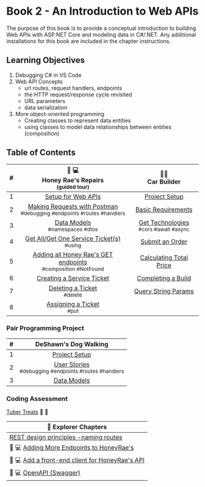 # Book 2 - An Introduction to Web APIs
The purpose of this book is to provide a conceptual introduction to building Web APIs with ASP.NET Core and modeling data in C#/.NET. Any additional installations for this book are included in the chapter instructions.

## Learning Objectives
1. Debugging C# in VS Code
1. Web API Concepts
    <ul>
        <li>url routes, request handlers, endpoints</li>
        <li>the HTTP request/response cycle revisited</li>
        <li>URL parameters</li>
        <li>data serialization</li>
    </ul>
1. More object-oriented programming
    <ul>
        <li>Creating classes to represent data entities</li>
        <li>using classes to model data relationships between entities (composition)</li>
    </ul>

## Table of Contents
|#|🍯 💻<br>  Honey Rae's Repairs<br> <sub>(guided tour)</sub> |🚙🚗 <br>Car Builder 
|:-:|:-:|:-:|
|1|[Setup for Web APIs](./chapters/web-api-setup.md)|[Project Setup](./chapters/car-builder-setup.md)|
|2|[Making Requests with Postman](./chapters/testing-web-api.md)  <br><sub style="font-size: 0.85rem;">#debugging #endpoints #routes #handlers</sub>|[Basic Requirements](./chapters/car-builder-basic-endpoints.md)|
|3|[Data Models](./chapters/defining-types-honey-raes.md) <br><sub style="font-size: 0.85rem;">#namespaces #dtos</sub>|[Get Technologies](./chapters/car-builder-client-requests-cors.md)<br><sub style="font-size: 0.85rem;">#cors #await #async</sub>|
|4|[Get All/Get One Service Ticket(s)](./chapters/honey-raes-get-tickets.md) <br><sub style="font-size: 0.85rem;">#using</sub>|[Submit an Order](./chapters/car-builder-submit-order.md)|
|5|[Adding all Honey Rae's GET endpoints](./chapters/honey-raes-get-emps-cust.md)<br><sub style="font-size: 0.85rem;">#composition #NotFound</sub>|[Calculating Total Price](./chapters/car-builder-related-data.md)|
|6| [Creating a Service Ticket](./chapters/honey-raes-create.md) |[Completing a Build](./chapters/car-builder-complete-build.md)|
|7| [Deleting a Ticket](./chapters/honey-raes-delete.md) <br><sub style="font-size: 0.85rem;">#delete</sub>|[Query String Params](./chapters/car-builder-query-string.md)|
|8| [Assigning a Ticket](./chapters/honey-rae-put.md) <br><sub style="font-size: 0.85rem;">#put</sub>||

### Pair Programming Project

|#|DeShawn's Dog Walking| 
|:-:|:-:|
|1|[Project Setup](./chapters/deshawns-setup.md)|
|2|[User Stories](./chapters/testing-web-api.md)  <br><sub style="font-size: 0.85rem;">#debugging #endpoints #routes #handlers</sub>|[Basic Requirements](./chapters/car-builder-basic-endpoints.md)|
|3|[Data Models](./chapters/defining-types-honey-raes.md)|

### Coding Assessment
[Tuber Treats](./chapters/coding-self-assessment.md) :trumpet: :page_with_curl:

|:compass: Explorer Chapters|
|--|
|[REST design principles -naming routes](./chapters/rest-concepts.md)|
|🍯 💻 [Adding More Endpoints to HoneyRae's](./chapters/honey-rae-more-endpoints.md)|
|🍯 💻 [Add a front-end client for HoneyRae's API](./chapters/honey-rae-client.md)|
|🍯 💻 [OpenAPI (Swagger)](./chapters/honey-rae-open-api.md)|
